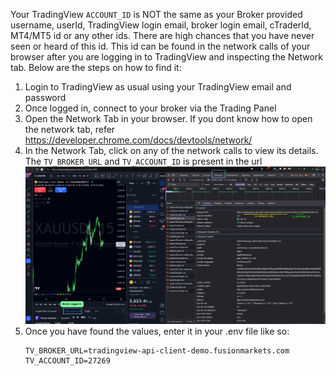 Your TradingView `ACCOUNT_ID` is NOT the same as your Broker provided username, userId, TradingView login email, broker login email, cTraderId, MT4/MT5 id or any other ids.
There are high chances that you have never seen or heard of this id. This id can be found in the network calls of your browser after you are logging in to TradingView and inspecting the Network tab.
Below are the steps on how to find it:

1. Login to TradingView as usual using your TradingView email and password
2. Once logged in, connect to your broker via the Trading Panel
3. Open the Network Tab in your browser. If you dont know how to open the network tab, refer https://developer.chrome.com/docs/devtools/network/
4. In the Network Tab, click on any of the network calls to view its details. The `TV_BROKER_URL` and `TV_ACCOUNT_ID` is present in the url
![TV_ACCOUNT_ID](TV_ACCOUNT_ID.png)
5. Once you have found the values, enter it in your .env file like so:
    ```
    TV_BROKER_URL=tradingview-api-client-demo.fusionmarkets.com
    TV_ACCOUNT_ID=27269
    ```